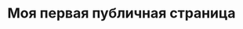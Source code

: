 <!DOCTYPE html>
<html lang="en">
<head>
    <meta charset="UTF-8">
    <title>Публичная страница</title>
</head>
<body>
    <h1>Моя первая публичная страница</h1>
</body>
</html>
